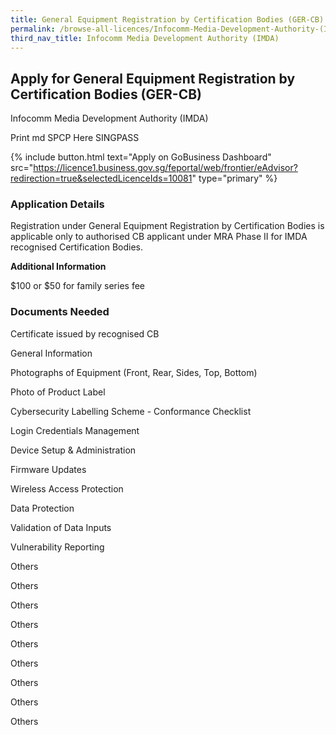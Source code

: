 ```yaml
---
title: General Equipment Registration by Certification Bodies (GER-CB)
permalink: /browse-all-licences/Infocomm-Media-Development-Authority-(IMDA)/General-Equipment-Registration-by-Certification-Bodies-(GER-CB)
third_nav_title: Infocomm Media Development Authority (IMDA)
---
```


## Apply for General Equipment Registration by Certification Bodies (GER-CB)

Infocomm Media Development Authority (IMDA)

Print md SPCP Here SINGPASS

{% include button.html text="Apply on GoBusiness Dashboard" src="https://licence1.business.gov.sg/feportal/web/frontier/eAdvisor?redirection=true&selectedLicenceIds=10081" type="primary" %}

### Application Details

<p>Registration under General Equipment Registration by Certification Bodies is applicable only to authorised CB applicant under MRA Phase II for IMDA recognised Certification Bodies.</p>

**Additional Information**

$100 or $50 for family series fee

### Documents Needed

Certificate issued by recognised CB

General Information

Photographs of Equipment (Front, Rear, Sides, Top, Bottom)

Photo of Product Label

Cybersecurity Labelling Scheme - Conformance Checklist

Login Credentials Management

Device Setup & Administration

Firmware Updates

Wireless Access Protection

Data Protection

Validation of Data Inputs

Vulnerability Reporting

Others

Others

Others

Others

Others

Others

Others

Others

Others

